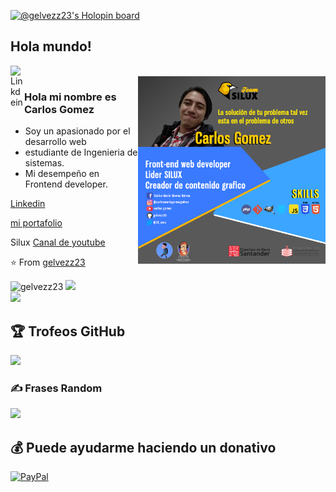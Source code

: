 [![@gelvezz23's Holopin board](https://holopin.io/api/user/board?user=gelvezz23)](https://holopin.io/@gelvezz23)

## Hola mundo!

</h2>

<a href="https://www.linkedin.com/in/carlos-mario-g%C3%B3mez-gelvez-07888a116/">
  <img align="left" alt="Linkdein" width="22px" src="https://cdn.jsdelivr.net/npm/simple-icons@v3/icons/linkedin.svg" />
</a>

<br />
<img align="right" alt="GIF" width="300px" src="https://raw.githubusercontent.com/gelvezz23/gelvezz23/master/src/assets/img/carlos.png" />

### Hola mi nombre es Carlos Gomez

- Soy un apasionado por el desarrollo web
- estudiante de Ingenieria de sistemas.
- Mi desempeño en Frontend developer.

[Linkedin](https://www.linkedin.com/in/carlosmariogomezg/)

[mi portafolio](http://devman.me/gelvezz23/)

Silux [Canal de youtube](https://www.youtube.com/channel/UC4sY2EC2d9rgAeGSw7iwjbg)

⭐️ From [gelvezz23](https://github.com/gelvezz23)

![gelvezz23](https://github-readme-stats.vercel.app/api?username=gelvezz23&show_icons=true&theme=radical)
![](https://github-readme-streak-stats.herokuapp.com/?user=gelvezz23&theme=dark&hide_border=false)<br/>
![](https://github-readme-stats.vercel.app/api/top-langs/?username=gelvezz23&theme=dark&hide_border=false&include_all_commits=true&count_private=true&layout=compact)

## 🏆 Trofeos GitHub

![](https://github-profile-trophy.vercel.app/?username=gelvezz23&theme=onedark&no-frame=false&no-bg=false&margin-w=4)

### ✍️ Frases Random

![](https://quotes-github-readme.vercel.app/api?type=vetical&theme=merko)

## 💰 Puede ayudarme haciendo un donativo

[![PayPal](https://img.shields.io/badge/PayPal-00457C?style=for-the-badge&logo=paypal&logoColor=white)](https://paypal.me/gelvezz23)
